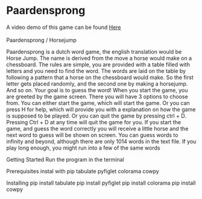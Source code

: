   # Paardensprong
A video demo of this game can be found <a href="https://youtu.be/1r7oum8WRgk">Here</a> <br>
<br>
Paardensprong / Horsejump


Paardensprong is a dutch word game, the english translation would be Horse Jump. 
The name is derived from the move a horse would make on a chessboard.
The rules are simple, you are provided with a table filled with letters and you need to find the word.
The words are laid on the table by following a pattern that a horse on the chessboard would make.
So the first letter gets placed randomly, and the second one by making a horsejump. And so on. Your goal is to guess the word!
When you start the game, you are greeted by the game screen.
There you will have 3 options to choose from.
You can either start the game, which will start the game.
Or you can press H for help, which will provide you with a explanation on how the game is supposed to be played.
Or you can quit the game by pressing ctrl + D.
Pressing Ctrl + D at any time will quit the game for you.
If you start the game, and guess the word correctly you will receive a little horse and the next word to guess will be shown on screen.
You can guess words to infinity and beyond, although there are only 1014 words in the text file.
If you play long enough, you might run into a few of the same words

Getting Started
Run the program in the terminal

Prerequisites
instal with pip
tabulate
pyfiglet
colorama
cowpy

Installing
pip install tabulate
pip install pyfiglet
pip install colorama
pip install cowpy

